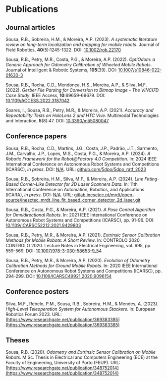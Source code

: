 # Publications

## Journal articles

Sousa, R.B., Sobreira, H.M., & Moreira, A.P. (2023).
_A systematic literature review on long-term localization and mapping for_
_mobile robots_.
Journal of Field Robotics, **40**(5):1245-1322.
DOI: [10.1002/rob.22170](https://doi.org/10.1002/rob.22170)

Sousa, R.B., Petry, M.R., Costa, P.G., & Moreira, A.P. (2022).
_OptiOdom: a Generic Approach for Odometry Calibration of Wheeled Mobile Robots_.
Journal of Intelligent & Robotic Systems, **105**(39).
DOI: [10.1007/s10846-022-01630-3](https://doi.org/10.1007/s10846-022-01630-3)

Sousa, R.B., Rocha, C.D., Mendonça, H.S., Moreira, A.P., & Silva, M.F. (2022).
_Gerber File Parsing for Conversion to Bitmap Image - The VINCI7D Case Study_.
IEEE Access, **10**:69659-69679.
DOI: [10.1109/ACCESS.2022.3187042](https://doi.org/10.1109/ACCESS.2022.3187042)

Soares, I., Sousa, R.B., Petry, M.R., & Moreira, A.P. (2021).
_Accuracy and Repeatability Tests on HoloLens 2 and HTC Vive_.
Multimodal Technologies and Interaction, **5**(8):47.
DOI: [10.3390/mti5080047](https://doi.org/10.3390/mti5080047)

## Conference papers

Sousa, R.B., Rocha, C.D., Martins, J.G., Costa, J.P., Padrão, J.T.,
Sarmento, J.M., Carvalho, J.P., Lopes, M.S., Costa, P.G., & Moreira, A.P. (2024).
_A Robotic Framework for the Robot@Factory 4.0 Competition_.
In: 2024 IEEE International Conference on Autonomous Robot Systems and
Competitions (ICARSC), _in press_.
DOI: [N/A](https://doi.org/).
URL: [github.com/5dpo/5dpo\_ratf\_2023](https://github.com/5dpo/5dpo_ratf_2023)

Sousa, R.B., Sobreira, H.M., Silva, M.F., & Moreira, A.P. (2024).
_Line Fitting-Based Corner-Like Detector for 2D Laser Scanners Data_.
In: 11th International Conference on Automation, Robotics, and Applications
(ICARA), _in press_.
DOI: [N/A](https://doi.org/).
URL: [gitlab.inesctec.pt/mrdt/open-source/inesctec\_mrdt\_line\_fit\_based\_corner\_detector\_2d\_laser.git](https://gitlab.inesctec.pt/mrdt/open-source/inesctec_mrdt_line_fit_based_corner_detector_2d_laser.git)

Sousa, R.B., Costa, P.G., & Moreira, A.P. (2021).
_A Pose Control Algorithm for Omnidirectional Robots_.
In: 2021 IEEE International Conference on Autonomous Robot Systems and
Competitions (ICARSC), pp. 91-96.
DOI: [10.1109/ICARSC52212.2021.9429803](https://doi.org/10.1109/ICARSC52212.2021.9429803)

Sousa, R.B., Petry, M.R., & Moreira, A.P. (2021).
_Extrinsic Sensor Calibration Methods for Mobile Robots: A Short Review_.
In: CONTROLO 2020. CONTROLO 2020. Lecture Notes in Electrical Engineering, vol.
695, pp. 559-569.
DOI: [10.1007/978-3-030-58653-9_54](https://doi.org/10.1007/978-3-030-58653-9_54)

Sousa, R.B., Petry, M.R., & Moreira, A.P. (2020).
_Evolution of Odometry Calibration Methods for Ground Mobile Robots_.
In: 2020 IEEE International Conference on Autonomous Robot Systems and
Competitions (ICARSC), pp. 294-299.
DOI: [10.1109/ICARSC49921.2020.9096154](https://doi.org/10.1109/ICARSC49921.2020.9096154)

## Conference posters

Silva, M.F., Rebelo, P.M., Sousa, R.B., Sobreira, H.M., & Mendes, A. (2023).
_High-Level Teleoperation System for Autonomous Stackers_.
In: European Robotics Forum 2023.
URL: [https://www.researchgate.net/publication/369383385](https://www.researchgate.net/publication/369383385)

## Theses

Sousa, R.B. (2020).
_Odometry and Extrinsic Sensor Calibration on Mobile Robots_.
M.Sc. Thesis in
Electrical and Computers Engineering (ECE) at the
Faculty of Engineering, University of Porto (FEUP).
URL: [https://www.researchgate.net/publication/348752014](https://www.researchgate.net/publication/348752014)
